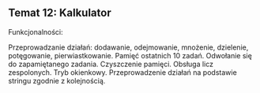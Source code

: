 ## Temat 12: Kalkulator
Funkcjonalności:

Przeprowadzanie działań: dodawanie, odejmowanie, mnożenie, dzielenie, potęgowanie, pierwiastkowanie.
Pamięć ostatnich 10 zadań.
Odwołanie się do zapamiętanego zadania.
Czyszczenie pamięci.
Obsługa licz zespolonych.
Tryb okienkowy.
Przeprowadzenie działań na podstawie stringu zgodnie z kolejnością.
